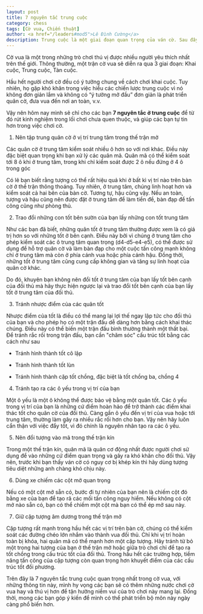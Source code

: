 ```yaml
---
layout: post
title: 7 nguyên tắc trung cuộc
category: chess
tags: [Cờ vua, Chiến thuật]
author: <a href="/leaders#mod5">Lê Đình Cường</a>
description: Trung cuộc là một giai đoạn quan trọng của ván cờ. Sau đây là vài nguyên tắc trung cuộc mà bạn phải biết để xử lí tốt hơn.
---
```


Cờ vua là một trong những trò chơi thú vị được nhiều người yêu thích nhất trên thế giới. Thông thường, một trận cờ vua sẽ diễn ra qua 3 giai đoạn: Khai cuộc, Trung cuộc, Tàn cuộc.

Hầu hết người chơi cờ đều có ý tưởng chung về cách chơi khai cuộc. Tuy nhiên, họ gặp khó khăn trong việc hiểu các chiến lược trung cuộc vì nó không đơn giản lắm và không có “ý tưởng mở đầu” đơn giản là phát triển quân cờ, đưa vua đến nơi an toàn, v.v.

Vậy nên hôm nay mình sẽ chỉ cho các bạn **7 nguyên tắc ở trung cuộc** để từ đó rút kinh nghiệm trong lối chơi chưa quen thuộc, và giúp các bạn tự tin hơn trong việc chơi cờ.

1. Nên tập trung quân cờ ở vị trí trung tâm trong thế trận mở

Các quân cờ ở trung tâm kiểm soát nhiều ô hơn so với nơi khác. Điều này đặc biệt quan trọng khi bạn xử lý các quân mã. Quân mã có thể kiểm soát tới 8 ô khi ở trung tâm, trong khi chỉ kiểm soát được 2 ô nếu đứng ở 4 ô trong góc

Có lẽ bạn biết rằng tượng có thể rất hiệu quả khi ở bất kì vị trí nào trên bàn cờ ở thế trận thông thoáng. Tuy nhiên, ở trung tâm, chúng linh hoạt hơn và kiểm soát cả hai bên của bàn cờ. Tương tự, hậu cũng vậy. Nếu an toàn, tượng và hậu cũng nên được đặt ở trung tâm để làm tiền đề, bàn đạp để tấn công cũng như phòng thủ.

2. Trao đổi những con tốt bên sườn của bạn lấy những con tốt trung tâm

Như các bạn đã biết, những quân tốt ở trung tâm thường được xem là có giá trị hơn so với những tốt ở bên cạnh. Điều này bởi vì chúng ở trung tâm cho phép kiểm soát các ô trung tâm quan trọng (d4-d5-e4-e5), có thể được sử dụng để hỗ trợ quân cờ và làm bàn đạp cho một cuộc tấn công mạnh không chỉ ở trung tâm mà còn ở phía cánh vua hoặc phía cánh hậu. Đồng thời, những tốt ở trung tâm cũng cung cấp không gian và tăng sự linh hoạt của quân cờ khác.

Do đó, khuyên bạn không nên đổi tốt ở trung tâm của bạn lấy tốt bên cạnh của đối thủ mà hãy thực hiện ngược lại và trao đổi tốt bên cạnh của bạn lấy tốt ở trung tâm của đối thủ.

3. Tránh nhược điểm của các quân tốt

Nhược điểm của tốt là điều có thể mang lại lợi thế ngay lập tức cho đối thủ của bạn và cho phép họ có một trận đấu dễ dàng hơn bằng cách khai thác chúng. Điều này có thể biến một trận đấu bình thường thành một thất bại. Để tránh rắc rối trong trận đấu, bạn cần "chăm sóc" cấu trúc tốt bằng các cách như sau 

- Tránh hình thành tốt cô lập

- Tránh hình thành tốt lùn

- Tránh hình thành cặp tốt chồng, đặc biệt là tốt chồng ba, chồng 4

4. Tránh tạo ra các ô yếu trong vị trí của bạn

Một ô yếu là một ô không thể được bảo vệ bằng một quân tốt. Các ô yếu trong vị trí của bạn là những cứ điểm hoàn hảo để trở thành các điểm khai thác tốt cho quân cờ của đối thủ. Càng gần ô yếu đến vị trí của vua hoặc tới trung tâm, thường làm gây ra nhiều rắc rối hơn cho bạn. Vậy nên hãy luôn cẩn thận với việc đẩy tốt, vì đó chính là nguyên nhân tạo ra các ô yếu. 

5. Nên đổi tượng vào mã trong thế trận kín

Trong một thế trận kín, quân mã là quân cơ động nhất được người chơi sử dụng để vào những cứ điểm quan trọng và gây ra khó khăn cho đối thủ. Vậy nên, trước khi bạn thấy ván cờ có nguy cơ bị khép kín thì hãy dùng tượng tiêu diệt những anh chàng khó chịu này.

6. Dùng xe chiếm các cột mở quan trọng

Nếu có một cột mở sẵn có, bước đi tự nhiên của bạn nên là chiếm cột đó bằng xe của bạn để tạo râ các mối tấn công nguy hiểm. Nếu không có cột mở nào sẵn có, bạn có thể chiếm một cột mà bạn có thể ép mở sau này.

7. Giữ cặp tượng âm dương trong thế trận mở

Cặp tượng rất mạnh trong hầu hết các vị trí trên bàn cờ, chúng có thể kiểm soát các đường chéo lớn nhắm vào thành vua đối thủ. Chỉ khi vị trí hoàn toàn bị khóa, hai quân mã có thể mạnh hơn một cặp tượng. Hãy tránh từ bỏ một trong hai tượng của bạn ở thế trận mở hoặc giữa trò chơi chỉ để tạo ra tốt chồng trong cấu trúc tốt của đối thủ. Trong hầu hết các trường hợp, tiềm năng tấn công của cặp tượng còn quan trọng hơn khuyết điểm của các cấu trúc tốt đối phương.

Trên đây là 7 nguyên tắc trung cuộc quan trọng nhất trong cờ vua, với những thông tin này, mình hy vọng các bạn sẽ có thêm những nước chơi cờ vua hay và thú vị hơn để tận hưởng niềm vui của trò chơi này mang lại. Đồng thời, mong các bạn góp ý kiến để mình có thể phát triển bộ môn này ngày càng phổ biến hơn.